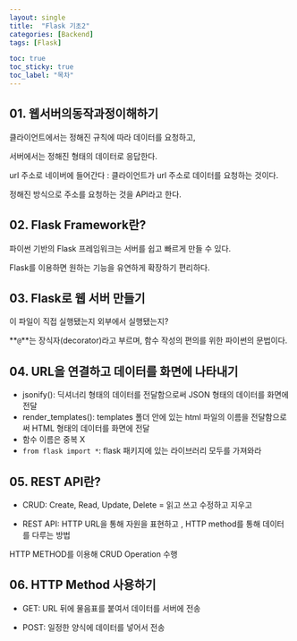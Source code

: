 ```yaml
---
layout: single
title:  "Flask 기초2"
categories: [Backend]
tags: [Flask]

toc: true
toc_sticky: true
toc_label: "목차"
---
```

## 01. 웹서버의동작과정이해하기

클라이언트에서는 정해진 규칙에 따라 데이터를 요청하고,

서버에서는 정해진 형태의 데이터로 응답한다.

url 주소로 네이버에 들어간다 : 클라이언트가 url 주소로 데이터를 요청하는 것이다.

정해진 방식으로 주소를 요청하는 것을 API라고 한다.

## 02. Flask Framework란?

파이썬 기반의 Flask 프레임워크는 서버를 쉽고 빠르게 만들 수 있다.

Flask를 이용하면 원하는 기능을 유연하게 확장하기 편리하다.

## 03. Flask로 웹 서버 만들기

이 파일이 직접 실행됐는지 외부에서 실행됐는지?

**`@`**는 장식자(decorator)라고 부르며, 함수 작성의 편의를 위한 파이썬의 문법이다.

## 04. URL을 연결하고 데이터를 화면에 나타내기

- jsonify(): 딕셔너리 형태의 데이터를 전달함으로써 JSON 형태의 데이터를 화면에 전달
- render_templates(): templates 폴더 안에 있는 html 파일의 이름을 전달함으로써 HTML 형태의 데이터를 화면에 전달
- 함수 이름은 중복 X
- `from flask import *`: flask 패키지에 있는 라이브러리 모두를 가져와라

## 05. REST API란?

- CRUD: Create, Read, Update, Delete = 읽고 쓰고 수정하고 지우고

- REST API: HTTP URL을 통해 자원을 표현하고 , HTTP method를 통해 데이터를 다루는 방법

HTTP METHOD를 이용해 CRUD Operation 수행

## 06. HTTP Method 사용하기

- GET: URL 뒤에 물음표를 붙여서 데이터를 서버에 전송

- POST: 일정한 양식에 데이터를 넣어서 전송